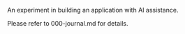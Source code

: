 
An experiment in building an application with AI assistance.

Please refer to 000-journal.md for details.